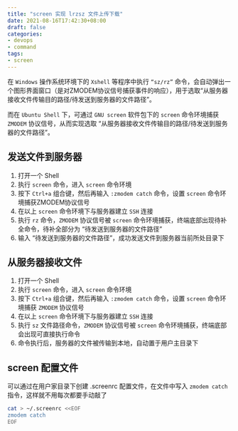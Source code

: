 ```yaml
---
title: "screen 实现 lrzsz 文件上传下载"
date: 2021-08-16T17:42:30+08:00
draft: false
categories:
- devops
- command
tags:
- screen
---
```


在 `Windows` 操作系统环境下的 `Xshell` 等程序中执行 `“sz/rz”` 命令，会自动弹出一个图形界面窗口（是对ZMODEM协议信号捕获事件的响应），用于选取“从服务器接收文件传输目的路径/待发送到服务器的文件路径”。

而在 `Ubuntu Shell` 下，可通过 `GNU screen` 软件包下的 `screen` 命令环境捕获 `ZMODEM` 协议信号，从而实现选取 “从服务器接收文件传输目的路径/待发送到服务器的文件路径”。

## 发送文件到服务器

1. 打开一个 Shell
2. 执行 `screen` 命令，进入 `screen` 命令环境
3. 按下 `Ctrl+a` 组合键，然后再输入 `:zmodem catch` 命令，设置 `screen` 命令环境捕获ZMODEM协议信号
4. 在以上 `screen` 命令环境下与服务器建立 `SSH` 连接
5. 执行 `rz` 命令，`ZMODEM` 协议信号被 `screen` 命令环境捕获，终端底部出现待补全命令，待补全部分为 “待发送到服务器的文件路径”
6. 输入 “待发送到服务器的文件路径”，成功发送文件到服务器当前所处目录下

## 从服务器接收文件

1. 打开一个 Shell
2. 执行 `screen` 命令，进入 `screen` 命令环境
3. 按下 `Ctrl+a` 组合键，然后再输入 `:zmodem catch` 命令，设置 `screen` 命令环境捕获 `ZMODEM` 协议信号
4. 在以上 `screen` 命令环境下与服务器建立 `SSH` 连接
5. 执行 `sz` 文件路径命令，`ZMODEM` 协议信号被 `screen` 命令环境捕获，终端底部会出现可直接执行命令
6. 命令执行后，服务器的文件被传输到本地，自动置于用户主目录下

## screen 配置文件

可以通过在用户家目录下创建 .screenrc 配置文件，在文件中写入 `zmodem catch` 指令，这样就不用每次都要手动敲了

```bash
cat > ~/.screenrc <<EOF
zmodem catch
EOF
```
